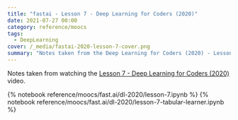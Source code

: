 ```yaml
---
title: "fastai - Lesson 7 - Deep Learning for Coders (2020)"
date: 2021-07-27 00:00
category: reference/moocs
tags:
  - DeepLearning
cover: /_media/fastai-2020-lesson-7-cover.png
summary: "Notes taken from the Deep Learning for Coders (2020) - Lesson 7 video"
---
```


Notes taken from watching the [Lesson 7 - Deep Learning for Coders (2020)](https://www.youtube.com/watch?v=VEG5xT5gAHc) video.

{% notebook reference/moocs/fast.ai/dl-2020/lesson-7.ipynb %}
{% notebook reference/moocs/fast.ai/dl-2020/lesson-7-tabular-learner.ipynb %}